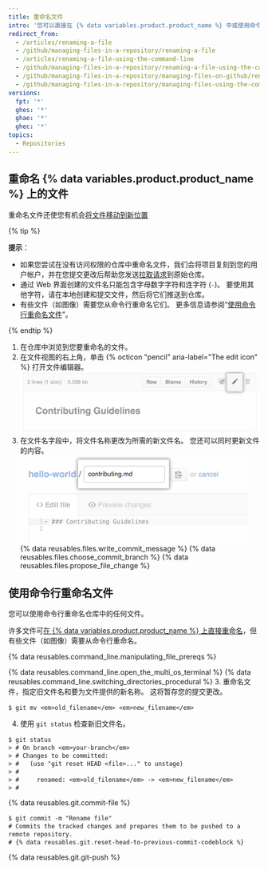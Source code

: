 ```yaml
---
title: 重命名文件
intro: '您可以直接在 {% data variables.product.product_name %} 中或使用命令行重命名存储库中的任何文件。'
redirect_from:
  - /articles/renaming-a-file
  - /github/managing-files-in-a-repository/renaming-a-file
  - /articles/renaming-a-file-using-the-command-line
  - /github/managing-files-in-a-repository/renaming-a-file-using-the-command-line
  - /github/managing-files-in-a-repository/managing-files-on-github/renaming-a-file
  - /github/managing-files-in-a-repository/managing-files-using-the-command-line/renaming-a-file-using-the-command-line
versions:
  fpt: '*'
  ghes: '*'
  ghae: '*'
  ghec: '*'
topics:
  - Repositories
---
```


## 重命名 {% data variables.product.product_name %} 上的文件

重命名文件还使您有机会[将文件移动到新位置](/articles/moving-a-file-to-a-new-location)

{% tip %}

**提示**：

- 如果您尝试在没有访问权限的仓库中重命名文件，我们会将项目复刻到您的用户帐户，并在您提交更改后帮助您发送[拉取请求](/pull-requests/collaborating-with-pull-requests/proposing-changes-to-your-work-with-pull-requests/about-pull-requests)到原始仓库。
- 通过 Web 界面创建的文件名只能包含字母数字字符和连字符 (`-`)。 要使用其他字符，请在本地创建和提交文件，然后将它们推送到仓库。
- 有些文件（如图像）需要您从命令行重命名它们。 更多信息请参阅“[使用命令行重命名文件](/articles/renaming-a-file-using-the-command-line)”。

{% endtip %}

1. 在仓库中浏览到您要重命名的文件。
2. 在文件视图的右上角，单击 {% octicon "pencil" aria-label="The edit icon" %} 打开文件编辑器。 ![编辑文件图标](/assets/images/help/repository/edit-file-icon.png)
3. 在文件名字段中，将文件名称更改为所需的新文件名。 您还可以同时更新文件的内容。 ![编辑文件名](/assets/images/help/repository/changing-file-name.png)
{% data reusables.files.write_commit_message %}
{% data reusables.files.choose_commit_branch %}
{% data reusables.files.propose_file_change %}

## 使用命令行重命名文件

您可以使用命令行重命名仓库中的任何文件。

许多文件可[在 {% data variables.product.product_name %} 上直接重命名](/articles/renaming-a-file)，但有些文件（如图像）需要从命令行重命名。

{% data reusables.command_line.manipulating_file_prereqs %}

{% data reusables.command_line.open_the_multi_os_terminal %}
{% data reusables.command_line.switching_directories_procedural %}
3. 重命名文件，指定旧文件名和要为文件提供的新名称。 这将暂存您的提交更改。
  ```shell
  $ git mv <em>old_filename</em> <em>new_filename</em>
  ```
4. 使用 `git status` 检查新旧文件名。
  ```shell
  $ git status
  > # On branch <em>your-branch</em>
  > # Changes to be committed:
  > #   (use "git reset HEAD <file>..." to unstage)
  > #
  > #     renamed: <em>old_filename</em> -> <em>new_filename</em>
  > #
  ```
{% data reusables.git.commit-file %}
  ```shell
  $ git commit -m "Rename file"
  # Commits the tracked changes and prepares them to be pushed to a remote repository.
  # {% data reusables.git.reset-head-to-previous-commit-codeblock %}
  ```
{% data reusables.git.git-push %}

